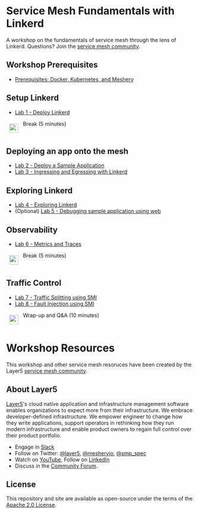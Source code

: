 # Service Mesh Fundamentals with Linkerd

A workshop on the fundamentals of service mesh through the lens of Linkerd. Questions? Join the [service mesh community](http://slack.layer5.io).

## Workshop Prerequisites

- [Prerequisites: Docker, Kubernetes, and Meshery](prereq/README.md)

## Setup Linkerd

- [Lab 1 - Deploy Linkerd](lab-1/README.md)

<p>
<img src="img/break.png" height="25px" style="text-align:left; vertical-align:top;padding:8px" />
Break (5 minutes)
</p>

## Deploying an app onto the mesh

- [Lab 2 - Deploy a Sample Application](lab-2/README.md)
- [Lab 3 - Ingressing and Egressing with Linkerd](lab-3/README.md)

## Exploring Linkerd

- [Lab 4 - Exploring Linkerd](lab-4/README.md)
- (Optional) [Lab 5 - Debugging sample application using web](lab-5/README.md)

## Observability

- [Lab 6 - Metrics and Traces](lab-6/README.md)

<p>
<img src="img/break.png" height="25px" style="text-align:left; vertical-align:top;padding:8px" />
Break (5 minutes)
</p>

## Traffic Control

- [Lab 7 - Traffic Splitting using SMI](lab-7/README.md)
- [Lab 8 - Fault Injection using SMI](lab-8/README.md)

<p>
<img src="img/break.png" height="25px" style="text-align:left; vertical-align:top;padding:8px" />
Wrap-up and Q&A (10 minutes)
</p>

# Workshop Resources

This workshop and other service mesh resoruces have been created by the Layer5 [service mesh community](https://layer5.io/community).

## About Layer5

[Layer5](https://layer5.io)'s cloud native application and infrastructure management software enables organizations to expect more from their infrastructure. We embrace developer-defined infrastructure. We empower engineer to change how they write applications, support operators in rethinking how they run modern infrastructure and enable product owners to regain full control over their product portfolio.

- Engage in [Slack](http://slack.layer5.io)
- Follow on Twitter: [@layer5](https://twitter.com/layer5), [@mesheryio](https://twitter.com/mesheryio), [@smp_spec](https://twitter.com/smp_spec)
- Watch on [YouTube](https://www.youtube.com/channel/UCFL1af7_wdnhHXL1InzaMvA?sub_confirmation=1), Follow on [LinkedIn](https://www.linkedin.com/company/layer5)
- Discuss in the [Community Forum](https://discuss.layer5.io).

## License

This repository and site are available as open-source under the terms of the [Apache 2.0 License](https://opensource.org/licenses/Apache-2.0).
